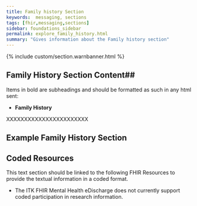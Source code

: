 ```yaml
---
title: Family history Section
keywords:  messaging, sections
tags: [fhir,messaging,sections]
sidebar: foundations_sidebar
permalink: explore_family_history.html
summary: "Gives information about the Family history section"
---
```


{% include custom/section.warnbanner.html %}

## Family History Section Content##
Items in bold are subheadings and should be formatted as such in any html sent:

- **Family History**

XXXXXXXXXXXXXXXXXXXXXXX

##  Example Family History Section ##

<script src="https://gist.github.com/IOPS-DEV/9cd8f422a7c1e323ed42ac424a5830db.js"></script>

## Coded Resources ##

This text section should be linked to the following FHIR Resources to provide the textual information in a coded format.

- The ITK FHIR Mental Health eDischarge does not currently support coded participation in research information.






